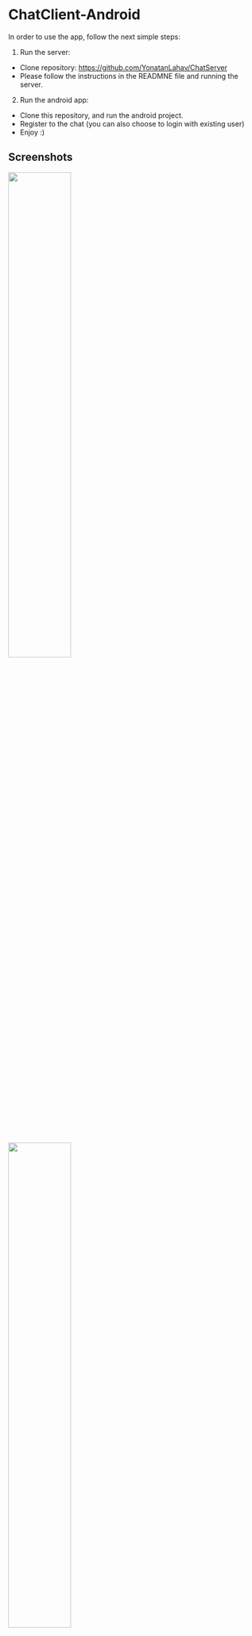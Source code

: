 # ChatClient-Android
In order to use the app, follow the next simple steps:
1) Run the server:
- Clone repository: https://github.com/YonatanLahav/ChatServer
- Please follow the instructions in the READMNE file and running the server. 

2) Run the android app:
- Clone this repository, and run the android project. 
- Register to the chat (you can also choose to login with existing user)
- Enjoy :)

## Screenshots
<img src="https://user-images.githubusercontent.com/101259124/187508936-ba217535-8e2c-4b5e-af72-358e1cfbadf4.png" width=50% height=50%>
<img src="https://user-images.githubusercontent.com/101259124/187508961-969c8a93-f285-4d4e-a781-889acbceb8a9.png" width=50% height=50%>
<img src="https://user-images.githubusercontent.com/101259124/187509068-1f76714c-987c-437b-956e-b41ae0ada6f5.png" width=50% height=50%>
<img src="https://user-images.githubusercontent.com/101259124/187509076-7fa8cb33-00c8-4e73-abde-bd9a775459c3.png" width=50% height=50%>
<img src="https://user-images.githubusercontent.com/101259124/187509016-fc71336c-310d-499e-b011-b3c468609104.png" width=50% height=50%>
<img src="https://user-images.githubusercontent.com/101259124/187509135-64f84436-1add-4075-877a-96693e71cf7f.png" width=50% height=50%>
<img src="https://user-images.githubusercontent.com/101259124/187509180-cb6cafc3-6723-450a-80b6-13280ec08257.png" width=50% height=50%>
